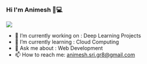 ### Hi I'm Animesh 👋💻
<img src= https://user-images.githubusercontent.com/33247732/88476111-5e53b200-cf53-11ea-8787-ade254d50109.png>


- 🔭 I’m currently working on : Deep Learning Projects
- 🌱 I’m currently learning : Cloud Computing
- 💬 Ask me about : Web Development
- 📫 How to reach me: animesh.sri.gr8@gmail.com

